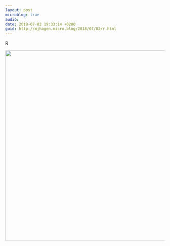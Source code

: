 ```yaml
---
layout: post
microblog: true
audio: 
date: 2018-07-02 19:33:14 +0200
guid: http://mjhagen.micro.blog/2018/07/02/r.html
---
```

R

<img src="http://mjhagen.micro.blog/uploads/2018/79aa18ae19.jpg" width="600" height="600" />
